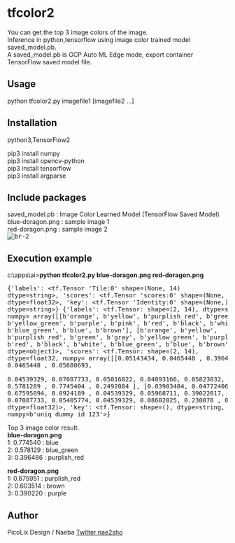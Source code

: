 # tfcolor2

You can get the top 3 image colors of the image.  
Inference in python,tensorflow using image color trained model saved_model.pb.  
A saved_model.pb is GCP Auto ML Edge mode, export container TensorFlow saved model file. 

## Usage
python tfcolor2.py imagefile1 [imagefile2 ...]

## Installation  
python3,TensorFlow2  

pip3 install numpy  
pip3 install opencv-python  
pip3 install tensorflow  
pip3 install argparse  

## Include packages
saved_model.pb   : Image Color Learned Model (TensorFlow Saved Model)   
blue-doragon.png : sample image 1  
red-doragon.png  : sample image 2  
<kbd>![br-2](https://user-images.githubusercontent.com/7918390/188066217-4ef18d84-fc94-4c46-b815-b4eec7c9088c.png)</kbd>  

## Execution example
c:\apps\ai>**python tfcolor2.py blue-doragon.png red-doragon.png**  
<kbd><pre>{'labels': <tf.Tensor 'Tile:0' shape=(None, 14) dtype=string>, 
'scores': <tf.Tensor 'scores:0' shape=(None, 14) dtype=float32>, 
'key': <tf.Tensor 'Identity:0' shape=(None,) dtype=string>} 
{'labels': <tf.Tensor: shape=(2, 14), dtype=string, numpy= 
array([[b'orange', b'yellow', b'purplish_red', b'green', b'gray', 
b'yellow_green', b'purple', b'pink', b'red', b'black', b'white', 
b'blue_green', b'blue', b'brown'], 
[b'orange', b'yellow', b'purplish_red', b'green', b'gray', 
b'yellow_green', b'purple', b'pink', b'red', b'black', b'white', 
b'blue_green', b'blue', b'brown']], dtype=object)>, 
'scores': <tf.Tensor: shape=(2, 14), dtype=float32, numpy= 
array([[0.05143434, 0.0465448 , 0.3964859 , 0.0465448 , 0.05680693,  
0.04539329, 0.07087733, 0.05016822, 0.04893166, 0.05823032, 
0.04003182, 0.5781289 , 0.7745404 , 0.2492084 ], 
[0.03903484, 0.04772406, 0.67595094, 0.0924189 , 0.04539329, 
0.05968711, 0.39022017, 0.10650936, 0.07087733, 0.05405774,
0.04539329, 0.08602025, 0.230078 , 0.60351413]], dtype=float32)>, 
'key': <tf.Tensor: shape=(), dtype=string, numpy=b'uniq_dummy_id_123'>} 
</pre></kbd>  

Top 3 image color result.  
**blue-doragon.png**  
1: 0.774540 : blue  
2: 0.578129 : blue_green  
3: 0.396486 : purplish_red  

**red-doragon.png**  
1: 0.675951 : purplish_red  
2: 0.603514 : brown  
3: 0.390220 : purple  

## Author  
PicoLix Design / Naeba [Twitter nae2sho](https://twitter.com/nae2sho)















